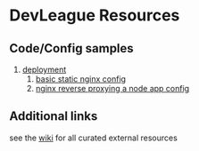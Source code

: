 # DevLeague Resources

## Code/Config samples

1. [deployment](/deployment)
    1. [basic static nginx config](/deployment/basic-static-nginx)
    1. [nginx reverse proxying a node app config](/deployment/nginx-node-app)

## Additional links

see the [wiki](../../wiki) for all curated external resources
